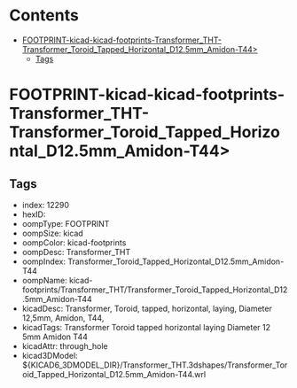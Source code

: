 



Contents
========

* [FOOTPRINT-kicad-kicad-footprints-Transformer_THT-Transformer_Toroid_Tapped_Horizontal_D12.5mm_Amidon-T44>](#footprint-kicad-kicad-footprints-transformer_tht-transformer_toroid_tapped_horizontal_d125mm_amidon-t44)
	* [Tags](#tags)

# FOOTPRINT-kicad-kicad-footprints-Transformer_THT-Transformer_Toroid_Tapped_Horizontal_D12.5mm_Amidon-T44>

## Tags

- index: 12290
- hexID: 
- oompType: FOOTPRINT
- oompSize: kicad
- oompColor: kicad-footprints
- oompDesc: Transformer_THT
- oompIndex: Transformer_Toroid_Tapped_Horizontal_D12.5mm_Amidon-T44
- oompName: kicad-footprints/Transformer_THT/Transformer_Toroid_Tapped_Horizontal_D12.5mm_Amidon-T44
- kicadDesc: Transformer, Toroid, tapped, horizontal, laying, Diameter 12,5mm, Amidon, T44,
- kicadTags: Transformer Toroid tapped horizontal laying Diameter 12 5mm Amidon T44
- kicadAttr: through_hole
- kicad3DModel: ${KICAD6_3DMODEL_DIR}/Transformer_THT.3dshapes/Transformer_Toroid_Tapped_Horizontal_D12.5mm_Amidon-T44.wrl
